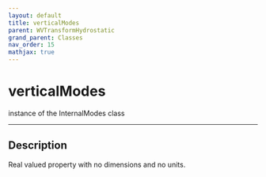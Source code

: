 ```yaml
---
layout: default
title: verticalModes
parent: WVTransformHydrostatic
grand_parent: Classes
nav_order: 15
mathjax: true
---
```


#  verticalModes

instance of the InternalModes class


---

## Description
Real valued property with no dimensions and no units.

